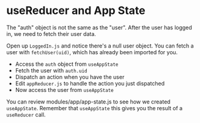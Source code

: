 # useReducer and App State

The "auth" object is not the same as the "user". After the user has logged in, we need to fetch their user data.

Open up `LoggedIn.js` and notice there's a null user object. You can fetch a user with `fetchUser(uid)`, which has already been imported for you.

- Access the `auth` object from `useAppState`
- Fetch the user with `auth.uid`
- Dispatch an action when you have the user
- Edit `appReducer.js` to handle the action you just dispatched
- Now access the user from `useAppState`

You can review modules/app/app-state.js to see how we created `useAppState`. Remember that `useAppState` this gives you the result of a `useReducer` call.
